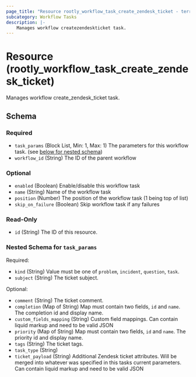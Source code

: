 ```yaml
---
page_title: "Resource rootly_workflow_task_create_zendesk_ticket - terraform-provider-rootly"
subcategory: Workflow Tasks
description: |-
    Manages workflow createzendeskticket task.
---
```


# Resource (rootly_workflow_task_create_zendesk_ticket)

Manages workflow create_zendesk_ticket task.



<!-- schema generated by tfplugindocs -->
## Schema

### Required

- `task_params` (Block List, Min: 1, Max: 1) The parameters for this workflow task. (see [below for nested schema](#nestedblock--task_params))
- `workflow_id` (String) The ID of the parent workflow

### Optional

- `enabled` (Boolean) Enable/disable this workflow task
- `name` (String) Name of the workflow task
- `position` (Number) The position of the workflow task (1 being top of list)
- `skip_on_failure` (Boolean) Skip workflow task if any failures

### Read-Only

- `id` (String) The ID of this resource.

<a id="nestedblock--task_params"></a>
### Nested Schema for `task_params`

Required:

- `kind` (String) Value must be one of `problem`, `incident`, `question`, `task`.
- `subject` (String) The ticket subject.

Optional:

- `comment` (String) The ticket comment.
- `completion` (Map of String) Map must contain two fields, `id` and `name`. The completion id and display name.
- `custom_fields_mapping` (String) Custom field mappings. Can contain liquid markup and need to be valid JSON
- `priority` (Map of String) Map must contain two fields, `id` and `name`. The priority id and display name.
- `tags` (String) The ticket tags.
- `task_type` (String)
- `ticket_payload` (String) Additional Zendesk ticket attributes. Will be merged into whatever was specified in this tasks current parameters. Can contain liquid markup and need to be valid JSON
